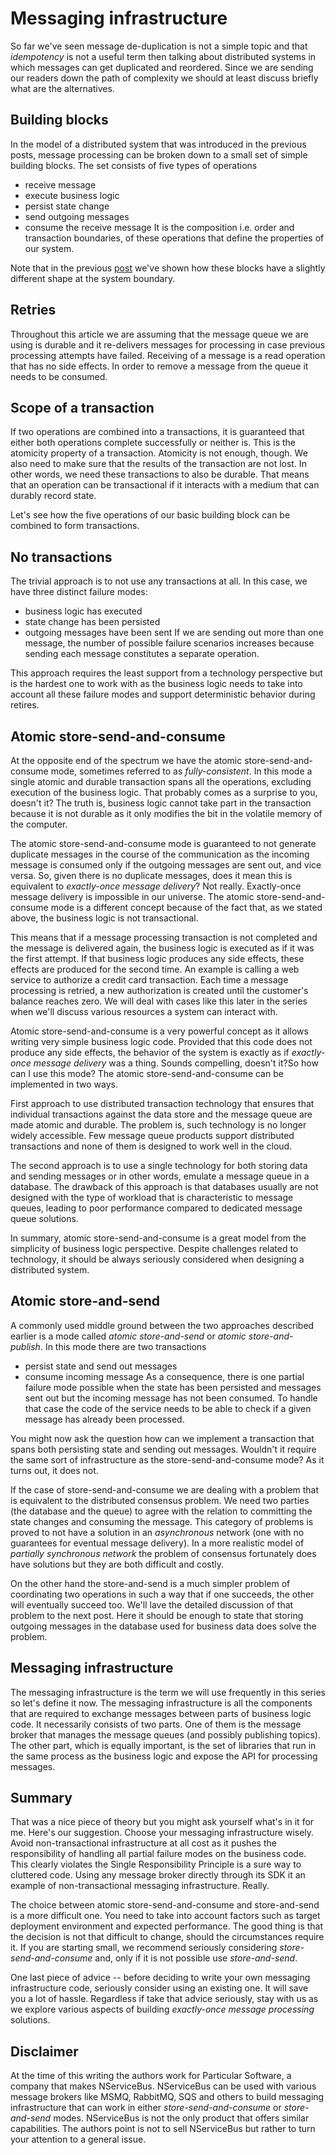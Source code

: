 # Messaging infrastructure

So far we've seen message de-duplication is not a simple topic and that *idempotency* is not a useful term then talking about distributed systems in which messages can get duplicated and reordered. Since we are sending our readers down the path of complexity we should at least discuss briefly what are the alternatives.

## Building blocks

In the model of a distributed system that was introduced in the previous posts, message processing can be broken down to a small set of simple building blocks. The set consists of five types of operations
- receive message
- execute business logic
- persist state change
- send outgoing messages
- consume the receive message 
It is the composition i.e. order and transaction boundaries, of these operations that define the properties of our system. 

Note that in the previous [post](/posts/sync-async-boundary) we've shown how these blocks have a slightly different shape at the system boundary. 

## Retries

Throughout this article we are assuming that the message queue we are using is durable and it re-delivers messages for processing in case previous processing attempts have failed. Receiving of a message is a read operation that has no side effects. In order to remove a message from the queue it needs to be consumed.

## Scope of a transaction

If two operations are combined into a transactions, it is guaranteed that either both operations complete successfully or neither is. This is the atomicity property of a transaction. Atomicity is not enough, though. We also need to make sure that the results of the transaction are not lost. In other words, we need these transactions to also be durable. That means that an operation can be transactional if it interacts with a medium that can durably record state. 

Let's see how the five operations of our basic building block can be combined to form transactions.

## No transactions

The trivial approach is to not use any transactions at all. In this case, we have three distinct failure modes:
- business logic has executed
- state change has been persisted
- outgoing messages have been sent
If we are sending out more than one message, the number of possible failure scenarios increases because sending each message constitutes a separate operation. 

This approach requires the least support from a technology perspective but is the hardest one to work with as the business logic needs to take into account all these failure modes and support deterministic behavior during retires.

## Atomic store-send-and-consume

At the opposite end of the spectrum we have the atomic store-send-and-consume mode, sometimes referred to as *fully-consistent*. In this mode a single atomic and durable transaction spans all the operations, excluding execution of the business logic. That probably comes as a surprise to you, doesn't it? The truth is, business logic cannot take part in the transaction because it is not durable as it only modifies the bit in the volatile memory of the computer.

The atomic store-send-and-consume mode is guaranteed to not generate duplicate messages in the course of the communication as the incoming message is consumed only if the outgoing messages are sent out, and vice versa. So, given there is no duplicate messages, does it mean this is equivalent to *exactly-once message delivery*? Not really. Exactly-once message delivery is impossible in our universe. The atomic store-send-and-consume mode is a different concept because of the fact that, as we stated above, the business logic is not transactional.

This means that if a message processing transaction is not completed and the message is delivered again, the business logic is executed as if it was the first attempt. If that business logic produces any side effects, these effects are produced for the second time. An example is calling a web service to authorize a credit card transaction. Each time a message processing is retried, a new authorization is created until the customer's balance reaches zero. We will deal with cases like this later in the series when we'll discuss various resources a system can interact with.

Atomic store-send-and-consume is a very powerful concept as it allows writing very simple business logic code. Provided that this code does not produce any side effects, the behavior of the system is exactly as if *exactly-once message delivery* was a thing. Sounds compelling, doesn't it?So how can I use this mode? The atomic store-send-and-consume can be implemented in two ways. 

First approach to use distributed transaction technology that ensures that individual transactions against the data store and the message queue are made atomic and durable. The problem is, such technology is no longer widely accessible. Few message queue products support distributed transactions and none of them is designed to work well in the cloud.

The second approach is to use a single technology for both storing data and sending messages or in other words, emulate a message queue in a database. The drawback of this approach is that databases usually are not designed with the type of workload that is characteristic to message queues, leading to poor performance compared to dedicated message queue solutions.

In summary, atomic store-send-and-consume is a great model from the simplicity of business logic perspective. Despite challenges related to technology, it should be always seriously considered when designing a distributed system.

## Atomic store-and-send

A commonly used middle ground between the two approaches described earlier is a mode called *atomic store-and-send* or *atomic store-and-publish*. In this mode there are two transactions
- persist state and send out messages
- consume incoming message
As a consequence, there is one partial failure mode possible when the state has been persisted and messages sent out but the incoming message has not been consumed. To handle that case the code of the service needs to be able to check if a given message has already been processed. 

You might now ask the question how can we implement a transaction that spans both persisting state and sending out messages. Wouldn't it require the same sort of infrastructure as the store-send-and-consume mode? As it turns out, it does not.

If the case of store-send-and-consume we are dealing with a problem that is equivalent to the distributed consensus problem. We need two parties (the database and the queue) to agree with the relation to committing the state changes and consuming the message. This category of problems is proved to not have a solution in an *asynchronous* network (one with no guarantees for eventual message delivery). In a more realistic model of *partially synchronous network* the problem of consensus fortunately does have solutions but they are both difficult and costly.

On the other hand the store-and-send is a much simpler problem of coordinating two operations in such a way that if one succeeds, the other will eventually succeed too. We'll lave the detailed discussion of that problem to the next post. Here it should be enough to state that storing outgoing messages in the database used for business data does solve the problem.

## Messaging infrastructure

The messaging infrastructure is the term we will use frequently in this series so let's define it now. The messaging infrastructure is all the components that are required to exchange messages between parts of business logic code. It necessarily consists of two parts. One of them is the message broker that manages the message queues (and possibly publishing topics). The other part, which is equally important, is the set of libraries that run in the same process as the business logic and expose the API for processing messages. 

## Summary

That was a nice piece of theory but you might ask yourself what's in it for me. Here's our suggestion. Choose your messaging infrastructure wisely. Avoid non-transactional infrastructure at all cost as it pushes the responsibility of handling all partial failure modes on the business code. This clearly violates the Single Responsibility Principle is a sure way to cluttered code. Using any message broker directly through its SDK it an example of non-transactional messaging infrastructure. Really.

The choice between atomic store-send-and-consume and store-and-send is a more difficult one. You need to take into account factors such as target deployment environment and expected performance. The good thing is that the decision is not that difficult to change, should the circumstances require it. If you are starting small, we recommend seriously considering *store-send-and-consume* and, only if it is not possible use *store-and-send*.

One last piece of advice -- before deciding to write your own messaging infrastructure code, seriously consider using an existing one. It will save you a lot of hassle. Regardless if take that advice seriously, stay with us as we explore various aspects of building *exactly-once message processing* solutions.

## Disclaimer

At the time of this writing the authors work for Particular Software, a company that makes NServiceBus. NServiceBus can be used with various message brokers like MSMQ, RabbitMQ, SQS and others to build messaging infrastructure that can work in either *store-send-and-consume* or *store-and-send* modes. NServiceBus is not the only product that offers similar capabilities. The authors point is not to sell NServiceBus but rather to turn your attention to a general issue. 




